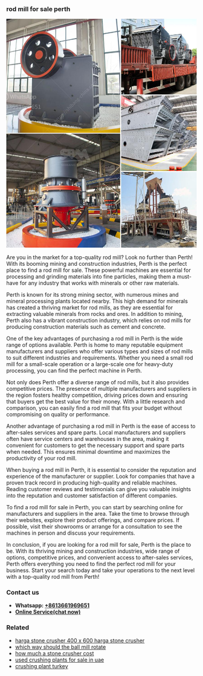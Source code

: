 <h3>rod mill for sale perth</h3><img src='1708322929.jpg' alt=''><p>Are you in the market for a top-quality rod mill? Look no further than Perth! With its booming mining and construction industries, Perth is the perfect place to find a rod mill for sale. These powerful machines are essential for processing and grinding materials into fine particles, making them a must-have for any industry that works with minerals or other raw materials.</p><p>Perth is known for its strong mining sector, with numerous mines and mineral processing plants located nearby. This high demand for minerals has created a thriving market for rod mills, as they are essential for extracting valuable minerals from rocks and ores. In addition to mining, Perth also has a vibrant construction industry, which relies on rod mills for producing construction materials such as cement and concrete.</p><p>One of the key advantages of purchasing a rod mill in Perth is the wide range of options available. Perth is home to many reputable equipment manufacturers and suppliers who offer various types and sizes of rod mills to suit different industries and requirements. Whether you need a small rod mill for a small-scale operation or a large-scale one for heavy-duty processing, you can find the perfect machine in Perth.</p><p>Not only does Perth offer a diverse range of rod mills, but it also provides competitive prices. The presence of multiple manufacturers and suppliers in the region fosters healthy competition, driving prices down and ensuring that buyers get the best value for their money. With a little research and comparison, you can easily find a rod mill that fits your budget without compromising on quality or performance.</p><p>Another advantage of purchasing a rod mill in Perth is the ease of access to after-sales services and spare parts. Local manufacturers and suppliers often have service centers and warehouses in the area, making it convenient for customers to get the necessary support and spare parts when needed. This ensures minimal downtime and maximizes the productivity of your rod mill.</p><p>When buying a rod mill in Perth, it is essential to consider the reputation and experience of the manufacturer or supplier. Look for companies that have a proven track record in producing high-quality and reliable machines. Reading customer reviews and testimonials can give you valuable insights into the reputation and customer satisfaction of different companies.</p><p>To find a rod mill for sale in Perth, you can start by searching online for manufacturers and suppliers in the area. Take the time to browse through their websites, explore their product offerings, and compare prices. If possible, visit their showrooms or arrange for a consultation to see the machines in person and discuss your requirements.</p><p>In conclusion, if you are looking for a rod mill for sale, Perth is the place to be. With its thriving mining and construction industries, wide range of options, competitive prices, and convenient access to after-sales services, Perth offers everything you need to find the perfect rod mill for your business. Start your search today and take your operations to the next level with a top-quality rod mill from Perth!</p><h3>Contact us</h3><ul><li><strong>Whatsapp:&nbsp;<a href="https://wa.me/8613661969651">+8613661969651</a></strong></li><li><a href="https://swt.shibang-china.com/?git&amp;zhl&amp;rod mill for sale perth"><strong>Online Service(chat now)</strong></a></li></ul><h3>Related</h3><ul><li><a href='harga stone crusher 400 x 600 harga stone crusher.md'>harga stone crusher 400 x 600 harga stone crusher</a></li><li><a href='which way should the ball mill rotate.md'>which way should the ball mill rotate</a></li><li><a href='how much a stone crusher cost.md'>how much a stone crusher cost</a></li><li><a href='used crushing plants for sale in uae.md'>used crushing plants for sale in uae</a></li><li><a href='crushing plant turkey.md'>crushing plant turkey</a></li></ul>
